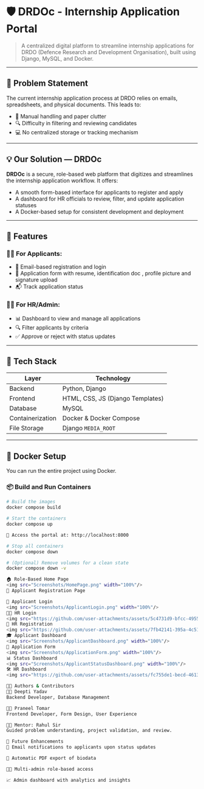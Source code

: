 
# 🛡️ DRDOc - Internship Application Portal

> A centralized digital platform to streamline internship applications for DRDO (Defence Research and Development Organisation), built using Django, MySQL, and Docker.

---

## 📌 Problem Statement

The current internship application process at DRDO relies on emails, spreadsheets, and physical documents. This leads to:
 
- 🧾 Manual handling and paper clutter  
- 🔍 Difficulty in filtering and reviewing candidates  
- 💻 No centralized storage or tracking mechanism  

---

## 💡 Our Solution — DRDOc

**DRDOc** is a secure, role-based web platform that digitizes and streamlines the internship application workflow. It offers:

- A smooth form-based interface for applicants to register and apply  
- A dashboard for HR officials to review, filter, and update application statuses  
- A Docker-based setup for consistent development and deployment  

---

## 🚀 Features

### 👩‍🎓 For Applicants:
- 🔐 Email-based registration and login  
- 📄 Application form with resume, identification doc , profile picture and signature upload
- 📬 Track application status  

### 👨‍💼 For HR/Admin:
- 📊 Dashboard to view and manage all applications  
- 🔍 Filter applicants by criteria  
- ✅ Approve or reject with status updates  

---

## 🧱 Tech Stack

| Layer        | Technology        |
|--------------|-------------------|
| Backend      | Python, Django    |
| Frontend     | HTML, CSS, JS (Django Templates) |
| Database     | MySQL             |
| Containerization | Docker & Docker Compose |
| File Storage | Django `MEDIA_ROOT` |

---

## 🐳 Docker Setup

You can run the entire project using Docker.

### 📦 Build and Run Containers

```bash
# Build the images
docker compose build

# Start the containers
docker compose up

🔗 Access the portal at: http://localhost:8000

# Stop all containers
docker compose down

# (Optional) Remove volumes for a clean state
docker compose down -v

🏠 Role-Based Home Page
<img src="Screenshots/HomePage.png" width="100%"/>
📝 Applicant Registration Page

🔐 Applicant Login
<img src="Screenshots/ApplicantLogin.png" width="100%"/>
🧑‍💼 HR Login
<img src="https://github.com/user-attachments/assets/5c4731d9-bfcc-4955-a8fb-2a6b5d777d90" width="100%"/>
📝 HR Registration
<img src="https://github.com/user-attachments/assets/7fb42141-395a-4c51-8dbc-2e978374066d" width="100%"/>
🎓 Applicant Dashboard
<img src="Screenshots/ApplicantDashboard.png" width="100%"/>
📄 Application Form
<img src="Screenshots/ApplicationForm.png" width="100%"/>
📊 Status Dashboard
<img src="Screenshots/ApplicantStatusDashboard.png" width="100%"/> 
🛠️ HR Dashboard
<img src="https://github.com/user-attachments/assets/fc755de1-becd-4613-9fd4-0ecf16712e68" width="100%"/> 

👩‍💻 Authors & Contributors
👩‍💻 Deepti Yadav
Backend Developer, Database Management

👨‍💻 Praneel Tomar
Frontend Developer, Form Design, User Experience

🧑‍🏫 Mentor: Rahul Sir
Guided problem understanding, project validation, and review.

🧪 Future Enhancements
📧 Email notifications to applicants upon status updates

🧾 Automatic PDF export of biodata

🧑‍💼 Multi-admin role-based access

📈 Admin dashboard with analytics and insights







